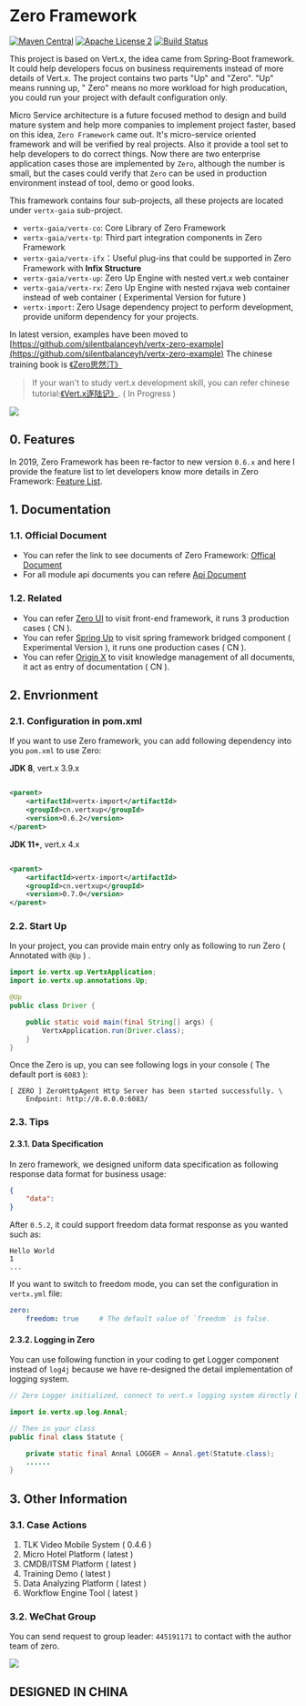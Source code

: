 # Zero Framework

[![Maven Central](https://maven-badges.herokuapp.com/maven-central/cn.vertxup/vertx-zero/badge.svg?style=plastic)](https://maven-badges.herokuapp.com/maven-central/cn.vertxup/vertx-zero/)  [![Apache License 2](https://img.shields.io/badge/license-ASF2-blue.svg)](https://www.apache.org/licenses/LICENSE-2.0.txt)  [![Build Status](https://travis-ci.org/silentbalanceyh/vertx-zero.svg?branch=master)](https://travis-ci.org/silentbalanceyh/vertx-zero)

This project is based on Vert.x, the idea came from Spring-Boot framework. It could help developers focus on business
requirements instead of more details of Vert.x. The project contains two parts "Up" and "Zero". "Up" means running up, "
Zero" means no more workload for high producation, you could run your project with default configuration only.

Micro Service architecture is a future focused method to design and build mature system and help more companies to
implement project faster, based on this idea, `Zero Framework` came out. It's micro-service oriented framework and will
be verified by real projects. Also it provide a tool set to help developers to do correct things. Now there are two
enterprise application cases those are implemented by `Zero`, although the number is small, but the cases could verify
that `Zero` can be used in production environment instead of tool, demo or good looks.

This framework contains four sub-projects, all these projects are located under `vertx-gaia` sub-project.

* `vertx-gaia/vertx-co`: Core Library of Zero Framework
* `vertx-gaia/vertx-tp`: Third part integration components in Zero Framework
* `vertx-gaia/vertx-ifx`：Useful plug-ins that could be supported in Zero Framework with **Infix Structure**
* `vertx-gaia/vertx-up`: Zero Up Engine with nested vert.x web container
* `vertx-gaia/vertx-rx`: Zero Up Engine with nested rxjava web container instead of web container ( Experimental Version
  for future )
* `vertx-import`: Zero Usage dependency project to perform development, provide uniform dependency for your projects.

In latest version, examples have been moved
to [https://github.com/silentbalanceyh/vertx-zero-example](https://github.com/silentbalanceyh/vertx-zero-example)
The chinese training book is [《Zero思然汀》](https://lang-yu.gitbook.io/zero/)

> If your wan't to study vert.x development skill, you can refer chinese tutorial:[《Vert.x逐陆记》](https://lang-yu.gitbook.io/vert-x/). ( In Progress )

![](doc/image/zero-up.png)

## 0. Features

In 2019, Zero Framework has been re-factor to new version `0.6.x` and here I provide the feature list to let developers
know more details in Zero Framework: [Feature List](FEATURES.md).

## 1. Documentation

### 1.1. Official Document

* You can refer the link to see documents of Zero Framework: [Offical Document](DOCUMENT.md)
* For all module api documents you can refere [Api Document](DOCUMENT-API.md)

### 1.2. Related

* You can refer [Zero UI](http://www.vertxui.cn) to visit front-end framework, it runs 3 production cases ( CN ).
* You can refer [Spring Up](http://www.spring-up.cn) to visit spring framework bridged component ( Experimental
  Version ), it runs one production cases ( CN ).
* You can refer [Origin X](http://www.origin-x.cn) to visit knowledge management of all documents, it act as entry of
  documentation ( CN ).

## 2. Envrionment

### 2.1. Configuration in pom.xml

If you want to use Zero framework, you can add following dependency into you `pom.xml` to use Zero:

**JDK 8**, vert.x 3.9.x

```xml

<parent>
    <artifactId>vertx-import</artifactId>
    <groupId>cn.vertxup</groupId>
    <version>0.6.2</version>
</parent>
```

**JDK 11+**, vert.x 4.x

```xml

<parent>
    <artifactId>vertx-import</artifactId>
    <groupId>cn.vertxup</groupId>
    <version>0.7.0</version>
</parent>
```

### 2.2. Start Up

In your project, you can provide main entry only as following to run Zero \( Annotated with `@Up` \) .

```java
import io.vertx.up.VertxApplication;
import io.vertx.up.annotations.Up;

@Up
public class Driver {

    public static void main(final String[] args) {
        VertxApplication.run(Driver.class);
    }
}
```

Once the Zero is up, you can see following logs in your console \( The default port is `6083` \):

```
[ ZERO ] ZeroHttpAgent Http Server has been started successfully. \
    Endpoint: http://0.0.0.0:6083/
```

### 2.3. Tips

#### 2.3.1. Data Specification

In zero framework, we designed uniform data specification as following response data format for business usage:

```json
{
    "data":
}
```

After `0.5.2`, it could support freedom data format response as you wanted such as:

```shell
Hello World
1
...
```

If you want to switch to freedom mode, you can set the configuration in `vertx.yml` file:

```yaml
zero:
    freedom: true     # The default value of `freedom` is false.
```

#### 2.3.2. Logging in Zero

You can use following function in your coding to get Logger component instead of `log4j` because we have re-designed the
detail implementation of logging system.

```java
// Zero Logger initialized, connect to vert.x logging system directly but uniform managed by zero.

import io.vertx.up.log.Annal;

// Then in your class
public final class Statute {

    private static final Annal LOGGER = Annal.get(Statute.class);
    ......
}
```

## 3. Other Information

### 3.1. Case Actions

1. TLK Video Mobile System ( 0.4.6 )
2. Micro Hotel Platform ( latest )
3. CMDB/ITSM Platform ( latest )
4. Training Demo ( latest )
5. Data Analyzing Platform ( latest )
6. Workflow Engine Tool ( latest )

### 3.2. WeChat Group

You can send request to group leader: `445191171` to contact with the author team of zero.

![](./doc/_image/2020-04-10/2020-04-18-11-26-20.jpg)

## DESIGNED IN CHINA



